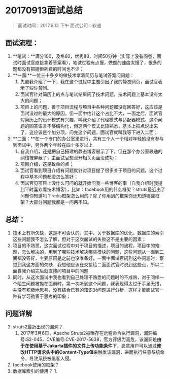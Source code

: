 # 20170913面试总结 #

> 面试时间：2017.9.13 下午
> 面试公司：软通

## 面试流程： ##
1. **笔试：**满分100，及格60，优秀80，时间50分钟（实际上没有阅卷，面试时面试官直接拿着答案看），笔试过程有点慢，做题的速度太慢了，很多的题都没有把握但耗费的时间也不少；
2. **一面:**一位三十多岁的做技术拿着简历与笔试答案问问题：
	1. 先自我介绍了一下，我在这个过程中主要引出了我的静态网页，面试官表示了些许赞同。
	2. 面试官针对简历上的点与笔试结果问了技术问题，技术问题上基本没有太大的问题；
	3. 项目上的问题，善于项目流程与项目中各种问题都没有回答好，这应该是面试没过的最大的原因，但一面中估计这个占比不大，一面之后，面试官对简历上的设计模式有兴趣，叫我介绍了代理模式与适配器模式，这个问题的回答语言不够结构化，但这两个模式比较熟悉，基本上把点说出来了，这应该是个加分项，问完这个问题，面试官就叫我等下进入二面；
4. **二面：**在一个专门的办公室里进行，共有三个人一个相对年轻的没有参与到面试中，另外两个年龄在四十多岁以上
	1. 自我介绍，还是把自己搭建的静态博客展示了下，但在那个办公室联通的网络被屏蔽了，主面试官想点开相关页面没成功；
	2. 项目介绍，这是致命的点；
	3. 面试官看到项目介绍有问题就针对项目提了很多关于项目的问题。这个过程中基本问题都没怎么答好；
	4. 面试官见项目上没什么可问的就开始问我一些博客的事（自我介绍时我提到平时喜欢看技术博客），比如：facebook用的什么框架？struts最近出了问题你知道吗？redis框架怎么用的？除了你用到的框架你还知道哪些框架？大部分问题我都是一问两不知。

## 总结： ##
1. 技术上有所欠缺，这是不可否认的。其中，关于数据库的优化，数据库的索引这些问题我不怎么了解，但对于这次面试的失败这不是主要的因素；
2. 项目的不熟悉，这次面试过程中对于项目的描述，项目的流程，项目中的难题，怎么解决的，用到了哪些技术解决哪些模块的问题，这些问题从一面到二面都没答好，主要原因是之前也没准备好，一面中面试官问到这些问题时，察觉到我这方面的欠缺，我想他应该在交接给二面面试官时说到这些点，所以二面自我介绍完后就直接问项目中的问题
3. 同时，从这次面试中我也看到自己处理不熟悉的问题时的不成熟，对于同样一个陌生问题被抛在面前时，第一次听到这个问题，我表现得太过于手足无措，并没有积极地思考，没有结合已有的知识对问题进行分析，这样才能面试官一种有学习劲善于思考的印象；

## 问题详解 ##
1. struts2最近出现的漏洞？
	1. 2017年3月6日，Apache Struts2被曝存在远程命令执行漏洞，漏洞编号:S2-045，CVE编号:CVE-2017-5638，官方评级为高危，该漏洞是**由于在使用基于Jakarta插件的文件上传功能条件**下，恶意用户可以通过**修改HTTP请求头中的Content-Type值**来触发该漏洞，进而执行任意系统命令，导致系统被黑客入侵。
2. facebook使用的框架？
3. 数据库索引的使用？
	1. 